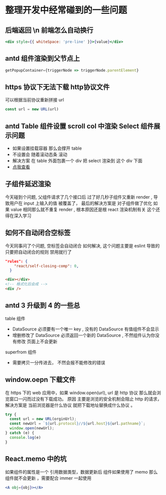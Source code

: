# 整理开发中经常碰到的一些问题

## 后端返回 \n 前端怎么自动换行

``` jsx
<div style={{ whiteSpace: 'pre-line' }}>{value}</div>
```

## antd 组件渲染到父节点上

```jsx
getPopupContainer={triggerNode => triggerNode.parentElement}
```

## https 协议下无法下载 http协议文件

可以根据当前协议重新拼接 url

```js
const url = new URL(url) 
```

## antd Table 组件设置 scroll col 中渲染 Select 组件展示问题 

- 如果设置挂载容器 那么会撑开 table 
- 不设置会 随着滚动态条 滚动
- 解决方案 在 table 外面包裹一个 div 把 select 渲染到 这个 div 下面 
- [点我查看](https://codesandbox.io/s/table-zhong-render-select-wenti-tbz73)

## 子组件延迟渲染

今天碰到个问题, 父组件请求了几个接口后 过了好几秒子组件又重新 render , 导致用户在 input 上输入的值 被覆盖了， 最后的解决方案是 对子组件做了优化 如果 value 相同那么就不重复 render , 根本原因还是根 react 渲染机制有关 这个还得在深入学习

## 如何不自动闭合空标签

今天同事问了个问题, 空标签会自动闭合 如何解决, 这个问题主要是 eslint 导致的 只要把自动闭合的规则 禁用就行了

```json
"rules": {
    "react/self-closing-comp": 0,
  }
```

```html
<div></div>
<!-- 格式化后会成 -->
<div />
```

## antd 3 升级到 4 的一些总

table 组件 

- DataSource 必须要有一个唯一 key , 没有的 DataSource 有值组件不会显示
- 增删修改了 DataSource 必须返回一个新的 DataSource , 不然组件认为你没有修改 页面上不会更新

superfrom 组件

- 需要拷贝一分传进去， 不然会报不能修改的错误 

## window.oepn 下载文件 

在 https 下的 web 应用中，如果 window.open(url), url 是 http 协议 那么就会浏览窗口一闪而过没有下载成功。
原因 主要是浏览的安全机制会阻止 http 的请求，解决方案是 当前浏览器是什么协议 就把下载地址替换成什么协议 。

``` js
try {
  const url = new URL(orginUrl);
  const newUrl = `${url.protocol}//${url.host}${url.pathname}`;
  window.open(newUrl);
} catch (e) {
  console.log(e)
}
```

## React.memo 中的坑

如果组件的属性是一个 引用数据类型，数据更新后 组件如果使用了 memo 那么组件就不会更新 ，需要配合 immer 一起使用

```jsx
<A obj={obj}></A>
```
